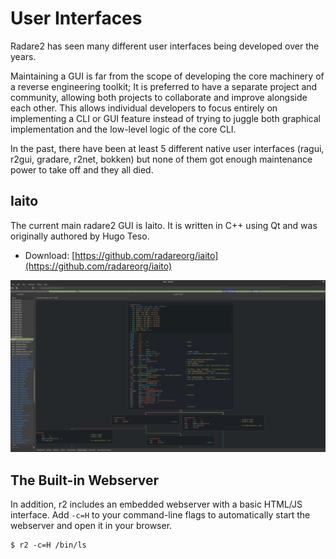 # User Interfaces

Radare2 has seen many different user interfaces being developed over the years.

Maintaining a GUI is far from the scope of developing the core machinery of a reverse engineering toolkit; It is preferred to have a separate project and community, allowing both projects to collaborate and improve alongside each other. This allows individual developers to focus entirely on implementing a CLI or GUI feature instead of trying to juggle both graphical implementation and the low-level logic of the core CLI.

In the past, there have been at least 5 different native user interfaces (ragui, r2gui, gradare, r2net, bokken) but none of them got enough maintenance power to take off and they all died.

## Iaito

The current main radare2 GUI is Iaito. It is written in C++ using Qt and was originally authored by Hugo Teso.

* Download: [https://github.com/radareorg/iaito](https://github.com/radareorg/iaito)

![Iaito screenshot](Iaito.png)

## The Built-in Webserver

In addition, r2 includes an embedded webserver with a basic HTML/JS interface. Add `-c=H` to your command-line flags to automatically start the webserver and open it in your browser.

```
$ r2 -c=H /bin/ls
```
